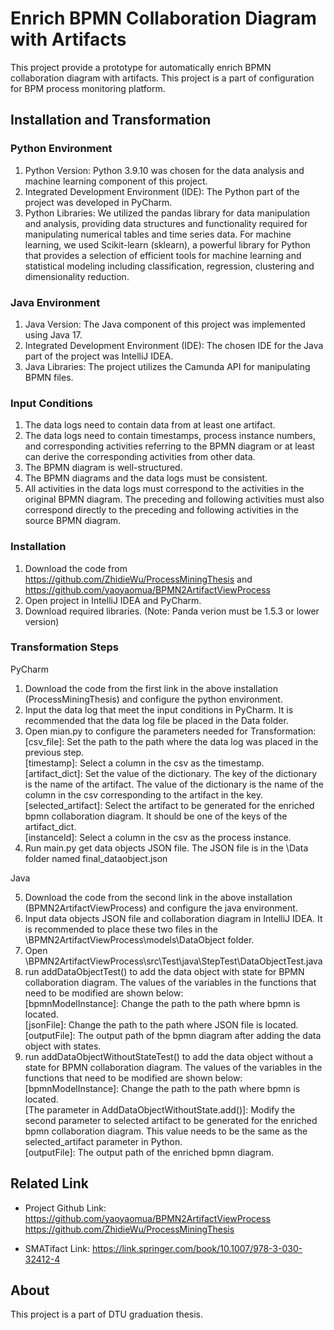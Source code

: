 # Enrich BPMN Collaboration Diagram with Artifacts

This project provide a prototype for automatically enrich BPMN collaboration diagram with artifacts. This project is a part of configuration for BPM process monitoring platform.

## Installation and Transformation

### Python Environment

1. Python Version: Python 3.9.10 was chosen for the data analysis and machine learning component of this project.
2. Integrated Development Environment (IDE): The Python part of the project was developed in PyCharm.
3. Python Libraries: We utilized the pandas library for data manipulation and analysis, providing data structures and functionality required for manipulating numerical tables and time series data. For machine learning, we used Scikit-learn (sklearn), a powerful library for Python that provides a selection of efficient tools for machine learning and statistical modeling including classification, regression, clustering and dimensionality reduction.

### Java Environment
1. Java Version: The Java component of this project was implemented using Java 17.
2. Integrated Development Environment (IDE): The chosen IDE for the Java part of the project was IntelliJ IDEA.
3. Java Libraries: The project utilizes the Camunda API for manipulating BPMN files.

### Input Conditions
1. The data logs need to contain data from at least one artifact.
2. The data logs need to contain timestamps, process instance numbers, and corresponding activities referring to the BPMN diagram or at least can derive the corresponding activities from other data.
3. The BPMN diagram is well-structured.
4. The BPMN diagrams and the data logs must be consistent.
5. All activities in the data logs must correspond to the activities in the original BPMN diagram. The preceding and following activities must also correspond directly to the preceding and following activities in the source BPMN diagram.

### Installation
1. Download the code from <https://github.com/ZhidieWu/ProcessMiningThesis> and <https://github.com/yaoyaomua/BPMN2ArtifactViewProcess>
2. Open project in IntelliJ IDEA and PyCharm.
3. Download required libraries. (Note: Panda verion must be 1.5.3 or lower version)

### Transformation Steps
PyCharm
1. Download the code from the first link in the above installation (ProcessMiningThesis) and configure the python environment.
2. Input the data log that meet the input conditions in PyCharm. It is recommended that the data log file be placed in the Data folder.
3. Open mian.py to configure the parameters needed for Transformation:  
   [csv_file]: Set the path to the path where the data log was placed in the previous step.  
   [timestamp]: Select a column in the csv as the timestamp.  
   [artifact_dict]: Set the value of the dictionary. The key of the dictionary is the name of the artifact. The value of the dictionary is the name of the column in the csv corresponding to the artifact in the key.  
   [selected_artifact]: Select the artifact to be generated for the enriched bpmn collaboration diagram. It should be one of the keys of the artifact_dict.  
   [instanceId]: Select a column in the csv as the process instance.
5. Run main.py get data objects JSON file. The JSON file is in the \Data folder named final_dataobject.json 

Java  

5. Download the code from the second link in the above installation (BPMN2ArtifactViewProcess) and configure the java environment.
6. Input data objects JSON file and collaboration diagram in IntelliJ IDEA. It is recommended to place these two files in the \BPMN2ArtifactViewProcess\models\DataObject folder.  
7. Open \BPMN2ArtifactViewProcess\src\Test\java\StepTest\DataObjectTest.java  
8. run addDataObjectTest() to add the data object with state for BPMN collaboration diagram. The values of the variables in the functions that need to be modified are shown below:  
   [bpmnModelInstance]: Change the path to the path where bpmn is located.  
   [jsonFile]: Change the path to the path where JSON file is located.
   [outputFile]: The output path of the bpmn diagram after adding the data object with states.  
9. run addDataObjectWithoutStateTest() to add the data object without a state for BPMN collaboration diagram. The values of the variables in the functions that need to be modified are shown below:  
   [bpmnModelInstance]: Change the path to the path where bpmn is located.  
   [The parameter in AddDataObjectWithoutState.add()]: Modify the second parameter to selected artifact to be generated for the enriched bpmn collaboration diagram. This value needs to be the same as the selected_artifact parameter in Python.  
   [outputFile]: The output path of the enriched bpmn diagram. 

## Related Link
- Project Github Link: <https://github.com/yaoyaomua/BPMN2ArtifactViewProcess>
<https://github.com/ZhidieWu/ProcessMiningThesis>

- SMATifact Link: <https://link.springer.com/book/10.1007/978-3-030-32412-4>

## About
This project is a part of DTU graduation thesis.
